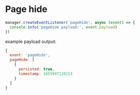 # Page hide

```js
manager.createEventListener('pageHide', async (event) => {
  console.info('pageHide payload:', event.payload)
})
```

example payload output:

```js
{
  event: 'pageHide',
  pageHide: [
    {
      persisted: true,
      timestamp: 1655997128153
    }
  ]
}
```
